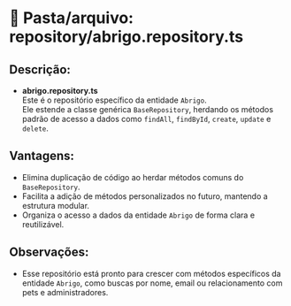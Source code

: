# 📂 Pasta/arquivo: repository/abrigo.repository.ts

## Descrição:

- **abrigo.repository.ts**  
  Este é o repositório específico da entidade `Abrigo`.  
  Ele estende a classe genérica `BaseRepository`, herdando os métodos padrão de acesso a dados como `findAll`, `findById`, `create`, `update` e `delete`.

## Vantagens:

- Elimina duplicação de código ao herdar métodos comuns do `BaseRepository`.
- Facilita a adição de métodos personalizados no futuro, mantendo a estrutura modular.
- Organiza o acesso a dados da entidade `Abrigo` de forma clara e reutilizável.

## Observações:

- Esse repositório está pronto para crescer com métodos específicos da entidade `Abrigo`, como buscas por nome, email ou relacionamento com pets e administradores.

